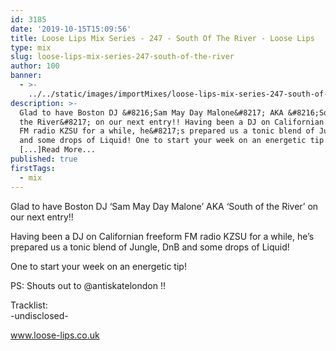 ```yaml
---
id: 3185
date: '2019-10-15T15:09:56'
title: Loose Lips Mix Series - 247 - South Of The River - Loose Lips
type: mix
slug: loose-lips-mix-series-247-south-of-the-river
author: 100
banner:
  - >-
    ../../static/images/importMixes/loose-lips-mix-series-247-south-of-the-river/image3185.jpeg
description: >-
  Glad to have Boston DJ &#8216;Sam May Day Malone&#8217; AKA &#8216;South of
  the River&#8217; on our next entry!! Having been a DJ on Californian freeform
  FM radio KZSU for a while, he&#8217;s prepared us a tonic blend of Jungle, DnB
  and some drops of Liquid! One to start your week on an energetic tip! PS:
  [...]Read More...
published: true
firstTags:
  - mix
---
```

Glad to have Boston DJ ‘Sam May Day Malone’ AKA ‘South of the River’ on our next entry!!

Having been a DJ on Californian freeform FM radio KZSU for a while, he’s prepared us a tonic blend of Jungle, DnB and some drops of Liquid!

One to start your week on an energetic tip!

PS: Shouts out to @antiskatelondon !!

Tracklist:  
\-undisclosed-

www.loose-lips.co.uk